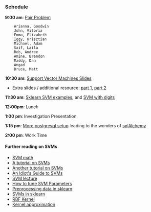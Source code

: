 ### Schedule

**9:00 am**: [Pair Problem](class_eval_pair.md)

		Arianna, Goodwin
		John, Vitoria
		Emma, Elizabeth
		Iggy, Krisztian
		Michael, Adam
		Saif, Laila
		Rob, Andree
		Amine, Brendon
		Maddy, Dan
		Angad
		Druce, Matt

**10:30 am**: [Support Vector Machines Slides](Metis_SVM_AliceZhao.pptx)

* Extra slides / additional resource: [part 1](SVM_Part1.pdf), [part 2](SVM_Part2.pdf)

**11:30 am**: [Sklearn SVM examples](SVMs_with_scikit_learn.ipynb), and [SVM with digits](SVM_digits.ipynb)

**12:00pm**: Lunch

**1:00 pm**: Investigation Presentation

**1:15 pm**: [More postgresql setup](Postgres_psycopg.md) leading to the wonders of [sqlAlchemy](psycopg_sqlAlchemy.ipynb)

**2:00 pm**: Work Time


#### Further reading on SVMs

 * [SVM math](http://www.csie.ntu.edu.tw/~cjlin/papers/libsvm.pdf)
 * [A tutorial on SVMs](http://research.microsoft.com/pubs/67119/svmtutorial.pdf)
 * [Another tutorial on SVMs](http://www.cs.columbia.edu/~kathy/cs4701/documents/jason_svm_tutorial.pdf)
 * [An Idiot's Guide to SVMs](http://www.cs.ucf.edu/courses/cap6412/fall2009/papers/Berwick2003.pdf)
 * [SVM lecture](http://www.slideshare.net/shaochuan/support-vector-machine-2449514)
 * [How to tune SVM Parameters](http://www.svms.org/parameters/)
 * [Preprocessing data in sklearn](http://scikit-learn.org/stable/modules/preprocessing.html)
 * [SVMs in sklearn](http://scikit-learn.org/stable/modules/svm.html)
 * [RBF Kernel](https://charlesmartin14.wordpress.com/2012/02/06/kernels_part_1/)
 * [Kernel approximation](http://scikit-learn.org/stable/modules/kernel_approximation.html)


